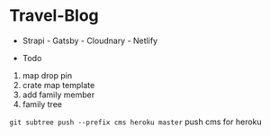 # Travel-Blog

* Strapi - Gatsby - Cloudnary - Netlify

* Todo
1. map drop pin
2. crate map template
3. add family member
4. family tree

```git subtree push --prefix cms heroku master```  push cms for heroku
